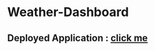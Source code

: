 # Weather-Dashboard

## Deployed Application : [click me](https://adilh621.github.io/Weather-Dashboard/.)